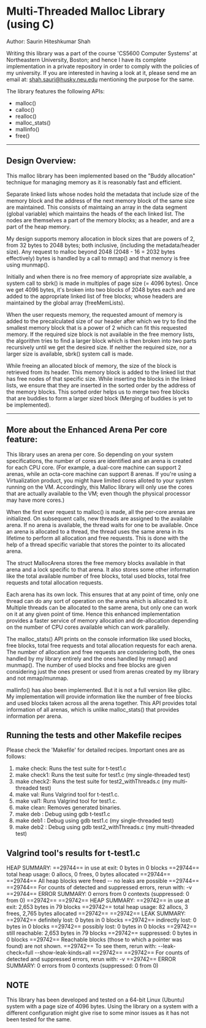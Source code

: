 
# Multi-Threaded Malloc Library (using C)

Author: Saurin Hiteshkumar Shah


Writing this library was a part of the course 'CS5600 Computer Systems' at Northeastern 
University, Boston; and hence I have its complete implementation in a private repository
in order to comply with the policies of my university. If you are interested in having a 
look at it, please send me an email at: shah.sauri@husky.neu.edu mentioning the purpose 
for the same.

The library features the following APIs:
* malloc()
* calloc()
* realloc()
* malloc_stats()
* mallinfo()
* free()

-----------------------------------------------------------------------------------------

## Design Overview:
	
This malloc library has been implemented based on the "Buddy allocation" technique for 
managing memory as it is reasonably fast and efficient. 

Separate linked lists whose nodes hold the metadata that include size of the memory block and the address of the next memory block of the same size are maintained. This consists of maintaing an array in the data segment (global variable)
which maintains the heads of the each linked list. The nodes are themselves a part of the
memory blocks; as a header, and are a part of the heap memory.

My design supports memory allocation in block sizes that are powers of 2, from 32 bytes
to 2048 bytes; both inclusive, (including the metadata/header size). Any request to
malloc beyond 2048 (2048 - 16 = 2032 bytes effectively) bytes is handled by a call to
mmap() and that memory is free using munmap().

Initially and when there is no free memory of appropriate size available, a system call to sbrk() is made in multiples of page size (= 4096 bytes). Once we get 4096 bytes, it's broken into two blocks of 2048 bytes each and are added to the appropriate linked list of free blocks; whose headers are maintained by the global array (freeMemLists).

When the user requests memory, the requested amount of memory is added to the precalculated size of our header after which we try to find the smallest memory block that is a power of 2 which can fit this requested memory. If the required size block is not available in the free memory lists, the algorithm tries to find a larger block which is then broken into two parts recursively until we get the desired size. If neither the required size, nor a larger size is available, sbrk() system call is made. 

While freeing an allocated block of memory, the size of the block is retrieved from its header. This memory block is added to the linked list that has free nodes of that specific size. While inserting the blocks in the linked lists, we ensure that they are inserted in the sorted order by the address of the memory blocks. This sorted order helps us to merge two free blocks that are buddies to form a larger sized block (Merging of buddies is yet to be implemented).


-----------------------------------------------------------------------------------------

## More about the Enhanced Arena Per core feature:

This library uses an arena per core. So depending on your system specifications, the number of cores are identified and an arena is created for each CPU core. (For example, a dual-core machine can support 2 arenas, while an octa-core machine can support 8 arenas. If you're using a Virtualization product, you might have limited cores alloted to your system running on the VM. Accordingly, this Malloc library will only use the cores that are actually available to the VM; even though the physical processor may have more cores.)

When the first ever request to malloc() is made, all the per-core arenas are initialized. On subsequent calls, new threads are assigned to the available arena. If no arena is available, the thread waits for one to be available. Once an arena is allocated to a thread, the thread uses the same arena in its lifetime to perform all allocation and free requests. This is done with the help of a thread specific variable that stores the pointer to its allocated arena.

The struct MallocArena stores the free memory blocks available in that arena and a lock specific to that arena. It also stores some other information like the total available number of free blocks, total used blocks, total free requests and total allocation requests.

Each arena has its own lock. This ensures that at any point of time, only one thread can do any sort of operation on the arena which is allocated to it. Multiple threads can be allocated to the same arena, but only one can work on it at any given point of time. Hence this enhanced implementation provides a faster service of memory allocation and de-allocation depending on the number of CPU cores available which can work parallelly.

The malloc_stats() API prints on the console information like used blocks, free blocks, total free requests and total allocation requests for each arena. The number of allocation and free requests are considering both, the ones handled by my library entirely and the ones handled by mmap() and munmap(). The number of used blocks and free blocks are given considering just the ones present or used from arenas created by my library and not mmap/munmap.

mallinfo() has also been implemented. But it is not a full version like glibc. My implementation will provide information like the number of free blocks and used blocks taken across all the arena together. This API provides total information of all arenas, which is unlike malloc_stats() that provides information per arena.


## Running the tests and other Makefile recipes

Please check the 'Makefile' for detailed recipes. Important ones are as follows:

1) make check: Runs the test suite for t-test1.c
2) make check1: Runs the test suite for test1.c (my single-threaded test)
3) make check2: Runs the test suite for test2_withThreads.c (my multi-threaded test)
4) make val: Runs Valgrind tool for t-test1.c.
5) make val1: Runs Valgrind tool for test1.c.
6) make clean: Removes generated binaries.
7) make deb : Debug using gdb t-test1.c
8) make deb1 : Debug using gdb test1.c (my single-threaded test)
9) make deb2 : Debug using gdb test2_withThreads.c (my multi-threaded test)




## Valgrind tool's results for t-test1.c

HEAP SUMMARY:
==29744==     in use at exit: 0 bytes in 0 blocks
==29744==   total heap usage: 0 allocs, 0 frees, 0 bytes allocated
==29744== 
==29744== All heap blocks were freed -- no leaks are possible
==29744== 
==29744== For counts of detected and suppressed errors, rerun with: -v
==29744== ERROR SUMMARY: 0 errors from 0 contexts (suppressed: 0 from 0)
==29742== 
==29742== HEAP SUMMARY:
==29742==     in use at exit: 2,653 bytes in 79 blocks
==29742==   total heap usage: 82 allocs, 3 frees, 2,765 bytes allocated
==29742== 
==29742== LEAK SUMMARY:
==29742==    definitely lost: 0 bytes in 0 blocks
==29742==    indirectly lost: 0 bytes in 0 blocks
==29742==      possibly lost: 0 bytes in 0 blocks
==29742==    still reachable: 2,653 bytes in 79 blocks
==29742==         suppressed: 0 bytes in 0 blocks
==29742== Reachable blocks (those to which a pointer was found) are not shown.
==29742== To see them, rerun with: --leak-check=full --show-leak-kinds=all
==29742== 
==29742== For counts of detected and suppressed errors, rerun with: -v
==29742== ERROR SUMMARY: 0 errors from 0 contexts (suppressed: 0 from 0)


## NOTE  

This library has been developed and tested on a 64-bit Linux (Ubuntu) system with a page size of 
4096 bytes. Using the library on a system with a different configuration might give rise to some 
minor issues as it has not been tested for the same.
